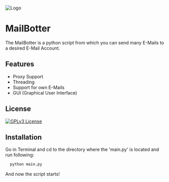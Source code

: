 
![Logo](https://dev-to-uploads.s3.amazonaws.com/uploads/articles/th5xamgrr6se0x5ro4g6.png)


# MailBotter

The MailBotter is a python script from which you can send many E-Mails to a desired E-Mail Account. 


## Features

- Proxy Support
- Threading
- Support for own E-Mails
- GUI (Graphical User Interface)


## License

[![GPLv3 License](https://img.shields.io/badge/License-GPL%20v3-blue.svg)](https://opensource.org/licenses/)


## Installation

Go in Terminal and cd to the directory where the 'main.py' is located and run following:

```bash
  python main.py
```
And now the script starts!   
